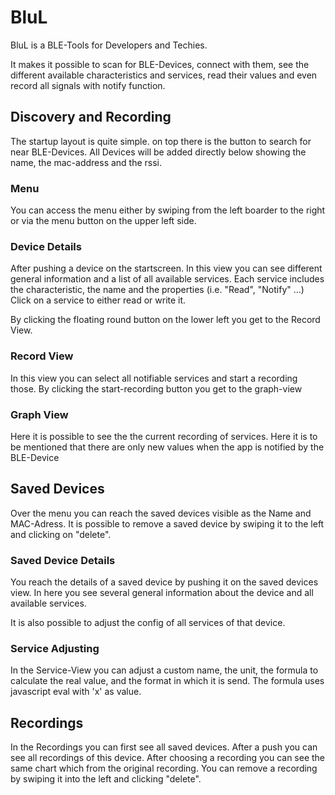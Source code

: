 # BluL
BluL is a BLE-Tools for Developers and Techies.

It makes it possible to scan for BLE-Devices, connect with them, see the
different available characteristics and services, read their values and
even record all signals with notify function.

## Discovery and Recording
The startup layout is quite simple. on top there is the button to search for near BLE-Devices.
All Devices will be added directly below showing the name, the mac-address and the rssi.

### Menu
You can access the menu either by swiping from the left boarder to the right or via the menu button on the upper left side.
    
### Device Details
After pushing a device on the startscreen. In this view you can see different general information and a list of all available services.
Each service includes the characteristic, the name and the properties (i.e. "Read", "Notify" ...)
Click on a service to either read or write it.

By clicking the floating round button on the lower left you get to the Record View.

### Record View
In this view you can select all notifiable services and start a recording those.
By clicking the start-recording button you get to the graph-view
    
### Graph View
Here it is possible to see the the current recording of services. Here it is to be mentioned that there are only new values when the app is notified by the BLE-Device

## Saved Devices
Over the menu you can reach the saved devices visible as the Name and MAC-Adress.
It is possible to remove a saved device by swiping it to the left and clicking on "delete".

### Saved Device Details
You reach the details of a saved device by pushing it on the saved devices view.
In here you see several general information about the device and all available services.

It is also possible to adjust the config of all services of that device.

### Service Adjusting
In the Service-View you can adjust a custom name, the unit, the formula to calculate the real value, and the format in which it is send.
The formula uses javascript eval with 'x' as value.

## Recordings
In the Recordings you can first see all saved devices. After a push you can see all recordings of this device.
After choosing a recording you can see the same chart which from the original recording.
You can remove a recording by swiping it into the left and clicking "delete".




  